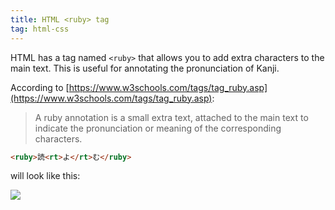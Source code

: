 ```yaml
---
title: HTML <ruby> tag
tag: html-css
---
```


HTML has a tag named `<ruby>` that allows you to add extra characters to the main text. This is useful for annotating the pronunciation of Kanji.

According to [https://www.w3schools.com/tags/tag_ruby.asp](https://www.w3schools.com/tags/tag_ruby.asp):

> A ruby annotation is a small extra text, attached to the main text to indicate the pronunciation or meaning of the corresponding characters.

```html
<ruby>読<rt>よ</rt>む</ruby>
```

will look like this:

<img src="https://gist.githubusercontent.com/dillonhafer/bf21236c150e795f952277c2e895ad55/raw/90995232fa85ccebe490c192d0e37c20cc608152/yomu.png"/>
